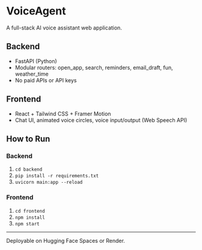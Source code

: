 # VoiceAgent

A full-stack AI voice assistant web application.

## Backend
- FastAPI (Python)
- Modular routers: open_app, search, reminders, email_draft, fun, weather_time
- No paid APIs or API keys

## Frontend
- React + Tailwind CSS + Framer Motion
- Chat UI, animated voice circles, voice input/output (Web Speech API)

## How to Run

### Backend
1. `cd backend`
2. `pip install -r requirements.txt`
3. `uvicorn main:app --reload`

### Frontend
1. `cd frontend`
2. `npm install`
3. `npm start`

---

Deployable on Hugging Face Spaces or Render.
